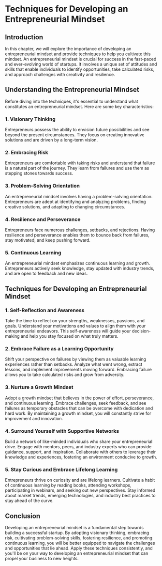Techniques for Developing an Entrepreneurial Mindset
======================================================================================================

Introduction
------------

In this chapter, we will explore the importance of developing an entrepreneurial mindset and provide techniques to help you cultivate this mindset. An entrepreneurial mindset is crucial for success in the fast-paced and ever-evolving world of startups. It involves a unique set of attitudes and skills that enable individuals to identify opportunities, take calculated risks, and approach challenges with creativity and resilience.

Understanding the Entrepreneurial Mindset
-----------------------------------------

Before diving into the techniques, it's essential to understand what constitutes an entrepreneurial mindset. Here are some key characteristics:

### 1. Visionary Thinking

Entrepreneurs possess the ability to envision future possibilities and see beyond the present circumstances. They focus on creating innovative solutions and are driven by a long-term vision.

### 2. Embracing Risk

Entrepreneurs are comfortable with taking risks and understand that failure is a natural part of the journey. They learn from failures and use them as stepping stones towards success.

### 3. Problem-Solving Orientation

An entrepreneurial mindset involves having a problem-solving orientation. Entrepreneurs are adept at identifying and analyzing problems, finding creative solutions, and adapting to changing circumstances.

### 4. Resilience and Perseverance

Entrepreneurs face numerous challenges, setbacks, and rejections. Having resilience and perseverance enables them to bounce back from failures, stay motivated, and keep pushing forward.

### 5. Continuous Learning

An entrepreneurial mindset emphasizes continuous learning and growth. Entrepreneurs actively seek knowledge, stay updated with industry trends, and are open to feedback and new ideas.

Techniques for Developing an Entrepreneurial Mindset
----------------------------------------------------

### 1. Self-Reflection and Awareness

Take the time to reflect on your strengths, weaknesses, passions, and goals. Understand your motivations and values to align them with your entrepreneurial endeavors. This self-awareness will guide your decision-making and help you stay focused on what truly matters.

### 2. Embrace Failure as a Learning Opportunity

Shift your perspective on failures by viewing them as valuable learning experiences rather than setbacks. Analyze what went wrong, extract lessons, and implement improvements moving forward. Embracing failure allows you to take calculated risks and grow from adversity.

### 3. Nurture a Growth Mindset

Adopt a growth mindset that believes in the power of effort, perseverance, and continuous learning. Embrace challenges, seek feedback, and see failures as temporary obstacles that can be overcome with dedication and hard work. By maintaining a growth mindset, you will constantly strive for improvement and innovation.

### 4. Surround Yourself with Supportive Networks

Build a network of like-minded individuals who share your entrepreneurial drive. Engage with mentors, peers, and industry experts who can provide guidance, support, and inspiration. Collaborate with others to leverage their knowledge and experiences, fostering an environment conducive to growth.

### 5. Stay Curious and Embrace Lifelong Learning

Entrepreneurs thrive on curiosity and are lifelong learners. Cultivate a habit of continuous learning by reading books, attending workshops, participating in webinars, and seeking out new perspectives. Stay informed about market trends, emerging technologies, and industry best practices to stay ahead of the curve.

Conclusion
----------

Developing an entrepreneurial mindset is a fundamental step towards building a successful startup. By adopting visionary thinking, embracing risk, cultivating problem-solving skills, fostering resilience, and promoting continuous learning, you will be better equipped to navigate the challenges and opportunities that lie ahead. Apply these techniques consistently, and you'll be on your way to developing an entrepreneurial mindset that can propel your business to new heights.
